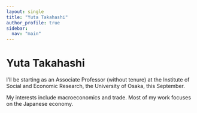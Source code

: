 ```yaml
---
layout: single
title: "Yuta Takahashi"
author_profile: true
sidebar:
  nav: "main"
---
```


# Yuta Takahashi

I’ll be starting as an Associate Professor (without tenure) at the Institute of Social and Economic Research, the University of Osaka, this September.

My interests include macroeconomics and trade. Most of my work focuses on the Japanese economy.
